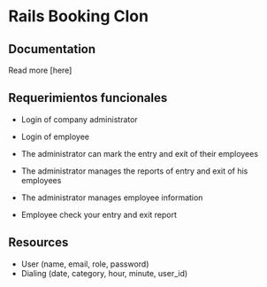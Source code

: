 # Rails Booking Clon

## Documentation

Read more [here]

## Requerimientos funcionales

- Login of company administrator

- Login of employee

- The administrator can mark the entry and exit of their employees

- The administrator manages the reports of entry and exit of his employees

- The administrator manages employee information

- Employee check your entry and exit report


## Resources

- User (name, email, role, password)
- Dialing (date, category, hour, minute, user_id)





